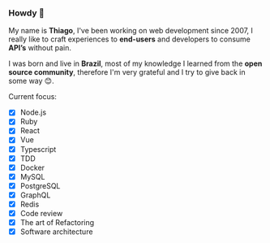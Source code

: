 ### Howdy 🖖

My name is **Thiago**, I've been working on web development since 2007, I really like to craft experiences to **end-users** and developers to consume **API’s** without pain.

I was born and live in **Brazil**, most of my knowledge I learned from the **open source community**, therefore I'm very grateful and I try to give back in some way 😊.

Current focus:

- [x] Node.js
- [x] Ruby
- [x] React
- [x] Vue
- [x] Typescript
- [x] TDD
- [x] Docker
- [x] MySQL
- [x] PostgreSQL
- [x] GraphQL
- [x] Redis
- [x] Code review
- [x] The art of Refactoring
- [x] Software architecture
